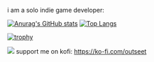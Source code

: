 i am a solo indie game developer:

[![Anurag's GitHub stats](https://github-readme-stats.vercel.app/api?username=Outseet&show_icons=true&theme=tokyonight)](https://github.com/Outseet?tab=repositories)
[![Top Langs](https://github-readme-stats.vercel.app/api/top-langs/?username=Outseet&show_icons=true&theme=tokyonight)](https://github.com/Outseet?tab=repositories)

[![trophy](https://github-profile-trophy.vercel.app/?username=Outseet&theme=onedark)](https://github.com/Outseet?tab=repositories)


[![](https://visitcount.itsvg.in/api?id=Outseet&label=Profile%20Views&color=0&icon=5&pretty=false)](https://visitcount.itsvg.in)
support me on kofi: 
https://ko-fi.com/outseet
